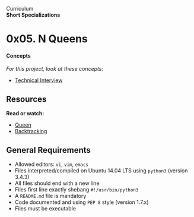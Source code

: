 Curriculum <br>
**Short Specializations** <br>

# 0x05. N Queens

#### Concepts

_For this project, look at these concepts:_

* [Technical Interview](https://www.alx-intranet.hbtn.io/concepts/100005)

## Resources

**Read or watch:**

* [Queen](https://www.en.wikipedia.org/wiki/Queen_%28chess%29)
* [Backtracking](https://www.en.wikipedia.org/wiki/Backtracking)

## General Requirements

* Allowed editors: `vi`, `vim`, `emacs`
* Files interpreted/compiled on Ubuntu 14.04 LTS using `python3` (version 3.4.3)
* All files should end with a new line
* Files first line exactly shebang `#!/usr/bin/python3`
* A `README.md` file is mandatory
* Code documented and using `PEP 8` style (version 1.7.x)
* Files must be executable

